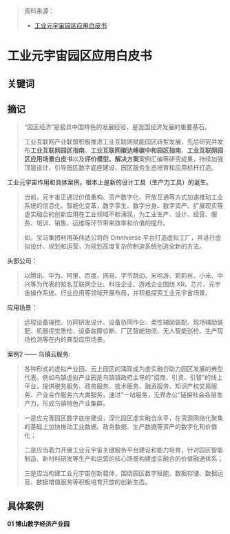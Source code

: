 > 资料来源：
>
> - [工业元宇宙园区应用白皮书](http://www.aii-alliance.org/uploads/1/20230324/50cacdbaa593cd98e32b0d13926923a6.pdf)

# 工业元宇宙园区应用白皮书

## 关键词



## 摘记

> “园区经济”是极具中国特色的发展经验，是我国经济发展的重要基石。
>
> 工业互联网产业联盟积极推进工业互联网赋能园区转型发展，先后研究并发布**工业互联网园区指南**、**工业互联网碳达峰碳中和园区指南**、**工业互联网园区应用场景白皮书**以及**评价模型、解决方案**案例汇编等研究成果，持续加强顶层设计，引导园区数字底座建设、园区服务生态培育和应用标杆打造。

工业元宇宙作用和具体案例。根本上是新的设计工具（生产力工具）的诞生。

> 当前，元宇宙正通过价值重构、资产数字化、开放互通等方式加速推动工业系统的信息化、智能化变革，数字孪生、数字分身、数字资产、扩展现实等虚实融合的创新应用在工业领域不断涌现，为工业生产、设计、经营、服务、培训、销售、运维等环节带来效率和价值的提升。
>
> 如，宝马集团利用英伟达公司的 Omniverse 平台打造虚拟工厂，并进行虚拟设计、规划和运营，为规划高度复杂的制造系统创造全新的方法。

头部公司：

> 以腾讯、华为、阿里、百度、网易、字节跳动、米哈游、莉莉丝、小米、中兴等为代表的知名互联网企业、科技企业、游戏企业围绕 XR、芯片、元宇宙操作系统、行业应用等领域开展布局，并积极探索工业元宇宙场景。

应用场景：

> 远程设备操控、协同研发设计、设备协同作业、柔性辅助装配、现场辅助装配、机器视觉质检、设备故障诊断、厂区智能物流、无人智能巡检、生产现场检测等在内的典型应用场景。

案例2 —— 乌镇云服务:

> 各种形式的虚拟产业园、云上园区的涌现成为虚实融合助力园区发展的典型代表。例如乌镇虚拟产业园是乌镇镇政府主导的"招商、引资、引智"的线上平台，提供税务服务、政务服务、技术服务、融资服务、知识产权交易服务、产业合作服务六大类服务，通过"一站服务，无界办公"链接社会各层生产力，形成乌镇特色产业集群。

> 一是应完善园区数字底座建设，深化园区虚实融合水平，在资源网络化聚集的基础上加快推动工业数据、政务数据、生产数据等资产的数字化和价值化；
>
> 二是应当着力开展工业元宇宙关键服务平台建设和能力培育，针对园区智能制造、新材料研发等生产和运营的核心场景构建虚实融合的价值融通体系；
>
> 三是应当构建工业元宇宙创新载体，围绕园区数字赋能、数据存储、数据运营、数据增值服务等积极培育开放的创新生态。



## 具体案例

**01 博山数字经济产业园**



